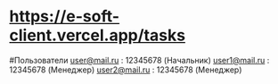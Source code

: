 # https://e-soft-client.vercel.app/tasks

#Пользователи
user@mail.ru : 12345678 (Начальник)
user1@mail.ru : 12345678 (Менеджер)
user2@mail.ru : 12345678 (Менеджер)
